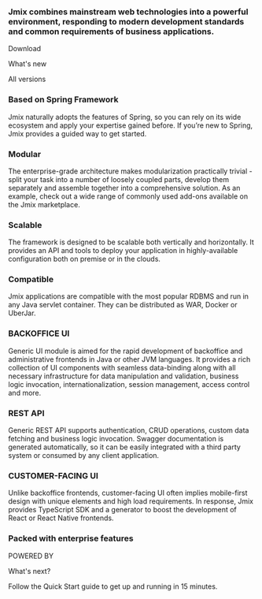 ### Jmix combines mainstream web technologies into a powerful environment, responding to modern development standards and common requirements of business applications.
Download

What's new

All versions

### Based on Spring Framework
Jmix naturally adopts the features of Spring, so you can rely on its wide ecosystem and apply your expertise gained before. If you’re new to Spring, Jmix provides a guided way to get started.

### Modular
The enterprise-grade architecture makes modularization practically trivial - split your task into a number of loosely coupled parts, develop them separately and assemble together into a comprehensive solution. As an example, check out a wide range of commonly used add-ons available on the Jmix marketplace.

### Scalable
The framework is designed to be scalable both vertically and horizontally. It provides an API and tools to deploy your application in highly-available configuration both on premise or in the clouds.

### Compatible
Jmix applications are compatible with the most popular RDBMS and run in any Java servlet container. They can be distributed as WAR, Docker or UberJar.

### BACKOFFICE UI
Generic UI module is aimed for the rapid development of backoffice and administrative frontends in Java or other JVM languages. It provides a rich collection of UI components with seamless data-binding along with all necessary infrastructure for data manipulation and validation, business logic invocation, internationalization, session management, access control and more.

### REST API
Generic REST API supports authentication, CRUD operations, custom data fetching and business logic invocation. Swagger documentation is generated automatically, so it can be easily integrated with a third party system or consumed by any client application.

### CUSTOMER-FACING UI
Unlike backoffice frontends, customer-facing UI often implies mobile-first design with unique elements and high load requirements. In response, Jmix provides TypeScript SDK and a generator to boost the development of React or React Native frontends.

### Packed with enterprise features


POWERED BY

What's next?

Follow the Quick Start guide to get up and running in 15 minutes.